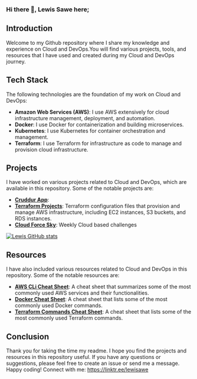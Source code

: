 ### Hi there 👋, Lewis Sawe here;

## Introduction

Welcome to my Github repository where I share my knowledge and experience on Cloud and DevOps.You will find various projects, tools, and resources that I have used and created during my Cloud and DevOps journey.

## Tech Stack

The following technologies are the foundation of my work on Cloud and DevOps:

- **Amazon Web Services (AWS)**: I use AWS extensively for cloud infrastructure management, deployment, and automation.
- **Docker**: I use Docker for containerization and building microservices.
- **Kubernetes**: I use Kubernetes for container orchestration and management.
- **Terraform**: I use Terraform for infrastructure as code to manage and provision cloud infrastructure.

## Projects

I have worked on various projects related to Cloud and DevOps, which are available in this repository. Some of the notable projects are:

- **[Cruddur App](https://github.com/lewisawe/aws-bootcamp-cruddur-2023)**: 
- **[Terraform Projects](https://github.com/lewisawe/Terraform_Projects)**: Terraform configuration files that provision and manage AWS infrastructure, including EC2 instances, S3 buckets, and RDS instances.
- **[Cloud Force Sky](https://github.com/lewisawe/CloudForce)**: Weekly Cloud based challenges

[![Lewis GitHub stats](https://github-readme-stats.vercel.app/api?username=lewisawe)](https://github.com/lewisawe/github-readme-stats)

## Resources

I have also included various resources related to Cloud and DevOps in this repository. Some of the notable resources are:

- **[AWS CLi Cheat Sheet](https://github.com/aws/aws-cli)**: A cheat sheet that summarizes some of the most commonly used AWS services and their functionalities.
- **[Docker Cheat Sheet](https://docs.docker.com/get-started/docker_cheatsheet.pdf)**: A cheat sheet that lists some of the most commonly used Docker commands.
- **[Terraform Commands Cheat Sheet](https://github.com/scraly/terraform-cheat-sheet/blob/master/terraform-cheat-sheet.pdf)**: A cheat sheet that lists some of the most commonly used Terraform commands.


## Conclusion

Thank you for taking the time my readme. I hope you find the projects and resources in this repository useful. If you have any questions or suggestions, please feel free to create an issue or send me a message. Happy coding!
Connect with me: https://linktr.ee/lewisawe

